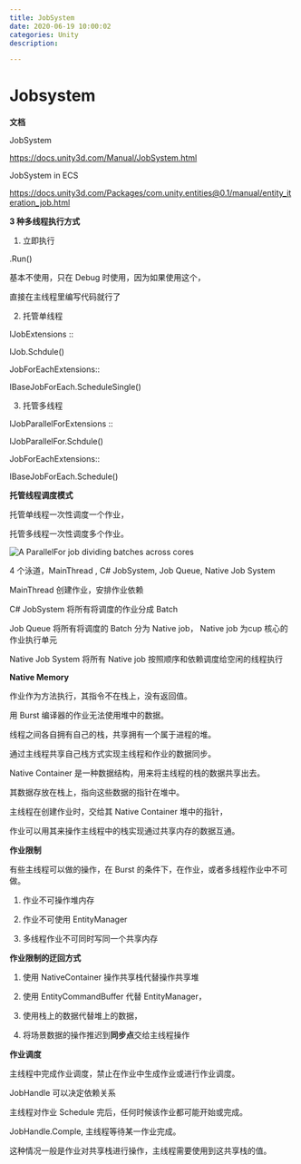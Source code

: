```yaml
---
title: JobSystem
date: 2020-06-19 10:00:02
categories: Unity
description:

---
```




# Jobsystem

**文档**

JobSystem

https://docs.unity3d.com/Manual/JobSystem.html

JobSystem in ECS

https://docs.unity3d.com/Packages/com.unity.entities@0.1/manual/entity_iteration_job.html

**3 种多线程执行方式**

1. 立即执行

.Run()

基本不使用，只在 Debug 时使用，因为如果使用这个，

直接在主线程里编写代码就行了

2. 托管单线程

IJobExtensions ::

IJob.Schdule()

JobForEachExtensions::

IBaseJobForEach.ScheduleSingle()

3. 托管多线程

IJobParallelForExtensions ::

IJobParallelFor.Schdule()

JobForEachExtensions::

IBaseJobForEach.Schedule()

**托管线程调度模式**

托管单线程一次性调度一个作业，

托管多线程一次性调度多个作业。

![A ParallelFor job dividing batches across cores](https://docs.unity3d.com/uploads/Main/jobsystem_parallelfor_job_batches.svg)

4 个泳道，MainThread , C# JobSystem, Job Queue, Native Job System

MainThread 创建作业，安排作业依赖

C# JobSystem 将所有将调度的作业分成 Batch

Job Queue 将所有将调度的 Batch 分为 Native job， Native job 为cup 核心的作业执行单元

 Native Job System 将所有 Native job 按照顺序和依赖调度给空闲的线程执行

**Native Memory**

作业作为方法执行，其指令不在栈上，没有返回值。

用 Burst 编译器的作业无法使用堆中的数据。

线程之间各自拥有自己的栈，共享拥有一个属于进程的堆。

通过主线程共享自己栈方式实现主线程和作业的数据同步。

Native Container 是一种数据结构，用来将主线程的栈的数据共享出去。

其数据存放在栈上，指向这些数据的指针在堆中。

主线程在创建作业时，交给其 Native Container 堆中的指针，

作业可以用其来操作主线程中的栈实现通过共享内存的数据互通。

**作业限制**

有些主线程可以做的操作，在 Burst 的条件下，在作业，或者多线程作业中不可做。

1. 作业不可操作堆内存

1. 作业不可使用 EntityManager

2. 多线程作业不可同时写同一个共享内存

**作业限制的迂回方式**

1. 使用 NativeContainer 操作共享栈代替操作共享堆

2. 使用 EntityCommandBuffer 代替 EntityManager，

1. 使用栈上的数据代替堆上的数据，

2. 将场景数据的操作推迟到**同步点**交给主线程操作

**作业调度**

主线程中完成作业调度，禁止在作业中生成作业或进行作业调度。

JobHandle 可以决定依赖关系

主线程对作业 Schedule 完后，任何时候该作业都可能开始或完成。

JobHandle.Comple, 主线程等待某一作业完成。

这种情况一般是作业对共享栈进行操作，主线程需要使用到这共享栈的值。